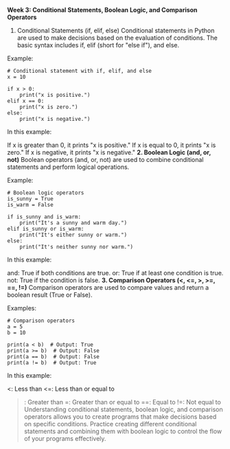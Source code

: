**Week 3: Conditional Statements, Boolean Logic, and Comparison Operators**
1. Conditional Statements (if, elif, else)
Conditional statements in Python are used to make decisions based on the evaluation of conditions. The basic syntax includes if, elif (short for "else if"), and else.

Example:
```
# Conditional statement with if, elif, and else
x = 10

if x > 0:
    print("x is positive.")
elif x == 0:
    print("x is zero.")
else:
    print("x is negative.")
```
In this example:

If x is greater than 0, it prints "x is positive."
If x is equal to 0, it prints "x is zero."
If x is negative, it prints "x is negative."
**2. Boolean Logic (and, or, not)**
Boolean operators (and, or, not) are used to combine conditional statements and perform logical operations.

Example:
```
# Boolean logic operators
is_sunny = True
is_warm = False

if is_sunny and is_warm:
    print("It's a sunny and warm day.")
elif is_sunny or is_warm:
    print("It's either sunny or warm.")
else:
    print("It's neither sunny nor warm.")
```
In this example:

and: True if both conditions are true.
or: True if at least one condition is true.
not: True if the condition is false.
**3. Comparison Operators (<, <=, >, >=, ==, !=)**
Comparison operators are used to compare values and return a boolean result (True or False).

Examples:
```
# Comparison operators
a = 5
b = 10

print(a < b)  # Output: True
print(a >= b)  # Output: False
print(a == b)  # Output: False
print(a != b)  # Output: True
```


In this example:

<: Less than
<=: Less than or equal to
>: Greater than
>=: Greater than or equal to
==: Equal to
!=: Not equal to
Understanding conditional statements, boolean logic, and comparison operators allows you to create programs that make decisions based on specific conditions. Practice creating different conditional statements and combining them with boolean logic to control the flow of your programs effectively.





